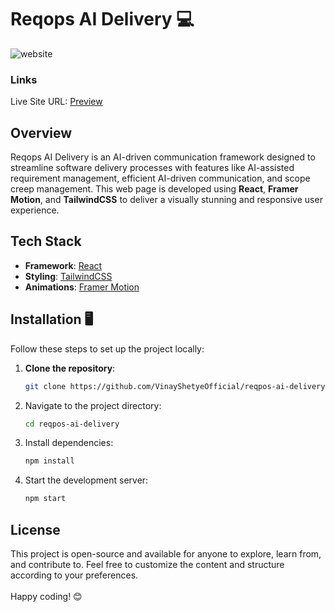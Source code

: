 # Reqops AI Delivery 💻

![website](https://github.com/user-attachments/assets/46d52cca-4415-40ce-9766-48f96b69d3c3)


### Links

Live Site URL: [Preview](https://677c389e4c89e548816cbdd6--astonishing-madeleine-5e9a31.netlify.app/)

## Overview

Reqops AI Delivery is an AI-driven communication framework designed to streamline software delivery processes with features like AI-assisted requirement management, efficient AI-driven communication, and scope creep management. This web page is developed using **React**, **Framer Motion**, and **TailwindCSS** to deliver a visually stunning and responsive user experience.

## Tech Stack

- **Framework**: [React](https://reactjs.org/)
- **Styling**: [TailwindCSS](https://tailwindcss.com/)
- **Animations**: [Framer Motion](https://www.framer.com/motion/)

## Installation 🖥️

Follow these steps to set up the project locally:

1. **Clone the repository**:

   ```bash
   git clone https://github.com/VinayShetyeOfficial/reqpos-ai-delivery.git
   ```

2. Navigate to the project directory:

   ```bash
   cd reqpos-ai-delivery
   ```

3. Install dependencies:

   ```bash
   npm install
   ```

4. Start the development server:
   ```bash
   npm start
   ```

## License

This project is open-source and available for anyone to explore, learn from, and contribute to.
Feel free to customize the content and structure according to your preferences. <br><br> Happy coding! 😊
